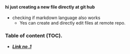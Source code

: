 #### hi just creating a new file directly at git hub
* checking if markdown language also works
  * Yes can create and directly edit files at remote repo.
 
 ### Table of content (TOC).
 * [**_Link no .1_**](new1.txt)
 

